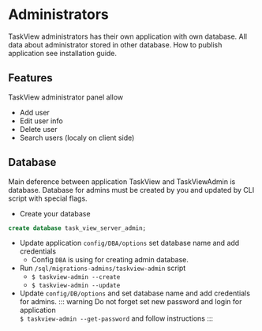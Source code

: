 # Administrators

TaskView administrators has their own application with own database. All data about administrator stored in other
database. How to publish application see installation guide.

## Features

TaskView administrator panel allow

- Add user
- Edit user info
- Delete user
- Search users (localy on client side)

## Database

Main deference between application TaskView and TaskViewAdmin is database. Database for admins must be created by you
and updated by CLI script with special flags.

- Create your database

```sql
create database task_view_server_admin;
```

- Update application `config/DBA/options` set database name and add credentials
    - Config `DBA` is using for creating admin database.
- Run `/sql/migrations-admins/taskview-admin` script
    - `$ taskview-admin --create`
    - `$ taskview-admin --update`
- Update `config/DB/options` and set database name and add credentials for admins.
  ::: warning Do not forget set new password and login for application  
  `$ taskview-admin --get-password` and follow instructions
  :::
